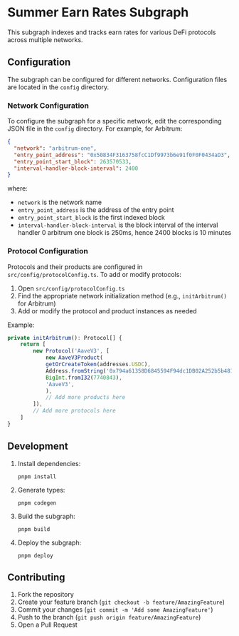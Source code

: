 # Summer Earn Rates Subgraph

This subgraph indexes and tracks earn rates for various DeFi protocols across multiple networks.

## Configuration

The subgraph can be configured for different networks. Configuration files are located in the `config` directory.



### Network Configuration

To configure the subgraph for a specific network, edit the corresponding JSON file in the `config` directory. For example, for Arbitrum:

```json
{
  "network": "arbitrum-one",
  "entry_point_address": "0x50834F3163758fcC1Df9973b6e91f0F0F0434aD3",
  "entry_point_start_block": 263570533,
  "interval-handler-block-interval": 2400
}

```

where:
- `network` is the network name
- `entry_point_address` is the address of the entry point
- `entry_point_start_block` is the first indexed block
- `interval-handler-block-interval` is the block interval of the interval handler 0 arbitrum one block is 250ms, hence 2400 blocks is 10 minutes

### Protocol Configuration

Protocols and their products are configured in `src/config/protocolConfig.ts`. To add or modify protocols:

1. Open `src/config/protocolConfig.ts`
2. Find the appropriate network initialization method (e.g., `initArbitrum()` for Arbitrum)
3. Add or modify the protocol and product instances as needed

Example:
```typescript
private initArbitrum(): Protocol[] {
    return [
        new Protocol('AaveV3', [
            new AaveV3Product(
            getOrCreateToken(addresses.USDC),
            Address.fromString('0x794a61358D6845594F94dc1DB02A252b5b4814aD'),
            BigInt.fromI32(7740843),
            'AaveV3',
            ),
            // Add more products here
        ]),
        // Add more protocols here
    ]
}
```

## Development

1. Install dependencies:
   ```
   pnpm install
   ```

2. Generate types:
   ```
   pnpm codegen
   ```

3. Build the subgraph:
   ```
   pnpm build
   ```

4. Deploy the subgraph:
   ```
   pnpm deploy
   ```

## Contributing

1. Fork the repository
2. Create your feature branch (`git checkout -b feature/AmazingFeature`)
3. Commit your changes (`git commit -m 'Add some AmazingFeature'`)
4. Push to the branch (`git push origin feature/AmazingFeature`)
5. Open a Pull Request